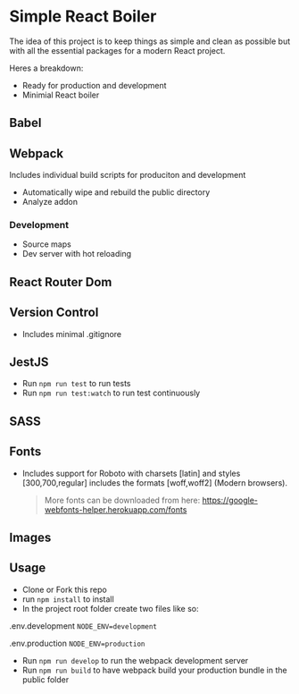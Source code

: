 # Simple React Boiler

The idea of this project is to keep things as simple and clean as possible but with all the essential packages for a modern React project.

Heres a breakdown:

- Ready for production and development
- Minimial React boiler

## Babel

## Webpack

Includes individual build scripts for produciton and development

- Automatically wipe and rebuild the public directory
- Analyze addon

### Development

- Source maps
- Dev server with hot reloading

## React Router Dom

## Version Control

- Includes minimal .gitignore

## JestJS

- Run `npm run test` to run tests
- Run `npm run test:watch` to run test continuously

## SASS

## Fonts

- Includes support for Roboto with charsets [latin] and styles [300,700,regular] includes the formats [woff,woff2] (Modern browsers).

  > More fonts can be downloaded from here: https://google-webfonts-helper.herokuapp.com/fonts

## Images

## Usage

- Clone or Fork this repo
- run `npm install` to install
- In the project root folder create two files like so:

.env.development
`NODE_ENV=development`

.env.production
`NODE_ENV=production`

- Run `npm run develop` to run the webpack development server
- Run `npm run build` to have webpack build your production bundle in the public folder
